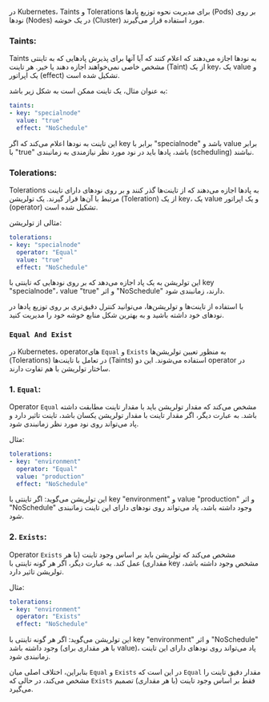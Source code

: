 در Kubernetes، Taints و Tolerations برای مدیریت نحوه توزیع پاد‌ها (Pods) بر روی نودها (Nodes) در یک خوشه (Cluster) مورد استفاده قرار می‌گیرند.

### Taints:
Taints به نودها اجازه می‌دهند که اعلام کنند که آیا آنها برای پذیرش پاد‌هایی که به تاینتی مشخص خاصی نمی‌خواهند اجازه دهند یا خیر. هر تاینت (Taint) از یک key، یک value و یک اپراتور (effect) تشکیل شده است.

به عنوان مثال، یک تاینت ممکن است به شکل زیر باشد:

```yaml
taints:
- key: "specialnode"
  value: "true"
  effect: "NoSchedule"
```

این تاینت به نودها اعلام می‌کند که اگر key برابر با "specialnode" باشد و value برابر با "true" باشد، پاد‌ها باید در نود مورد نظر نیازمندی به زمانبندی (scheduling) نباشند.

### Tolerations:
Tolerations به پاد‌ها اجازه می‌دهند که از تاینت‌ها گذر کنند و بر روی نودهای دارای تاینت مرتبط با آن‌ها قرار گیرند. یک تولریشن (Toleration) از یک key، یک value و یک اپراتور (operator) تشکیل شده است.

مثالی از تولریشن:

```yaml
tolerations:
- key: "specialnode"
  operator: "Equal"
  value: "true"
  effect: "NoSchedule"
```

این تولریشن به یک پاد اجازه می‌دهد که بر روی نودهایی که تاینتی با key "specialnode"، value "true" و اثر "NoSchedule" دارند، زمانبندی شود.

با استفاده از تاینت‌ها و تولریشن‌ها، می‌توانید کنترل دقیق‌تری بر روی توزیع پادها در نودهای خود داشته باشید و به بهترین شکل منابع خوشه خود را مدیریت کنید.

### `Equal And Exist`

در Kubernetes، operatorهای `Equal` و `Exists` به منظور تعیین تولریشن‌ها (Tolerations) در تعامل با تاینت‌ها (Taints) استفاده می‌شوند. این دو operator در ساختار تولریشن با هم تفاوت دارند.

### 1. `Equal`:
Operator `Equal` مشخص می‌کند که مقدار تولریشن باید با مقدار تاینت مطابقت داشته باشد. به عبارت دیگر، اگر مقدار تاینت با مقدار تولریشن یکسان باشد، تاینت تاثیر دارد و پاد می‌تواند روی نود مورد نظر زمانبندی شود.

مثال:
```yaml
tolerations:
- key: "environment"
  operator: "Equal"
  value: "production"
  effect: "NoSchedule"
```
این تولریشن می‌گوید: اگر تاینتی با key "environment" و value "production" و اثر "NoSchedule" وجود داشته باشد، پاد می‌تواند روی نودهای دارای این تاینت زمانبندی شود.

### 2. `Exists`:
Operator `Exists` مشخص می‌کند که تولریشن باید بر اساس وجود تاینت (با هر مقداری) عمل کند. به عبارت دیگر، اگر هر گونه تاینتی با key مشخص وجود داشته باشد، تولریشن تاثیر دارد.

مثال:
```yaml
tolerations:
- key: "environment"
  operator: "Exists"
  effect: "NoSchedule"
```
این تولریشن می‌گوید: اگر هر گونه تاینتی با key "environment" و اثر "NoSchedule" وجود داشته باشد (با هر مقداری برای value)، پاد می‌تواند روی نودهای دارای این تاینت زمانبندی شود.

بنابراین، اختلاف اصلی میان `Equal` و `Exists` در این است که `Equal` مقدار دقیق تاینت را مشخص می‌کند، در حالی که `Exists` فقط بر اساس وجود تاینت (با هر مقداری) تصمیم می‌گیرد.

